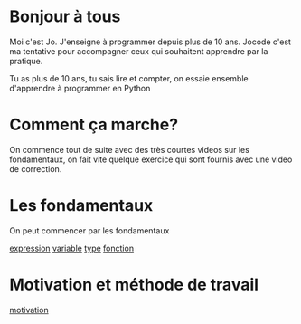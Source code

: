 # Bonjour à tous

Moi c'est Jo. J'enseigne à programmer depuis plus de 10 ans. Jocode c'est ma tentative pour accompagner ceux qui souhaitent
apprendre par la pratique.

Tu as plus de 10 ans, tu sais lire et compter, on essaie ensemble d'apprendre à programmer en Python


# Comment ça marche?

On commence tout de suite avec des très courtes videos sur les fondamentaux, on fait vite quelque exercice qui sont fournis avec une video de correction.


# Les fondamentaux

On peut commencer par les fondamentaux

[expression](expression)
[variable](variable)
[type](type)
[fonction](fonction)

# Motivation et méthode de travail

[motivation](motivation) 